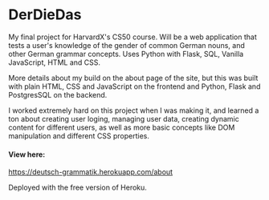 # DerDieDas
My final project for HarvardX's CS50 course. Will be a web application that tests a user's knowledge of the gender of common German nouns, and other German grammar concepts. Uses Python with Flask, SQL, Vanilla JavaScript, HTML and CSS.  

More details about my build on the about page of the site, but this was built with plain HTML, CSS and JavaScript on the frontend and Python, Flask and PostgresSQL on the backend.

I worked extremely hard on this project when I was making it, and learned a ton about creating user loging, managing user data, creating dynamic content for different users, as well as more basic concepts like DOM manipulation and different CSS properties.

#### View here: 
https://deutsch-grammatik.herokuapp.com/about

Deployed with the free version of Heroku.
